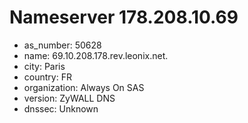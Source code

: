# Nameserver 178.208.10.69

* as_number: 50628
* name: 69.10.208.178.rev.leonix.net.
* city: Paris
* country: FR
* organization: Always On SAS
* version: ZyWALL DNS
* dnssec: Unknown
